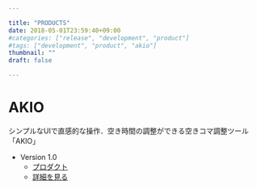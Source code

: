```yaml
---

title: "PRODUCTS"
date: 2018-05-01T23:59:40+09:00
#categories: ["release", "development", "product"]
#tags: ["development", "product", "akio"]
thumbnail: ""
draft: false

---
```


# AKIO

シンプルなUIで直感的な操作．空き時間の調整ができる空きコマ調整ツール「AKIO」

* Version 1.0
  * [プロダクト](http://akico.azurewebsites.net/)  
  * [詳細を見る](/products/akio/)  

